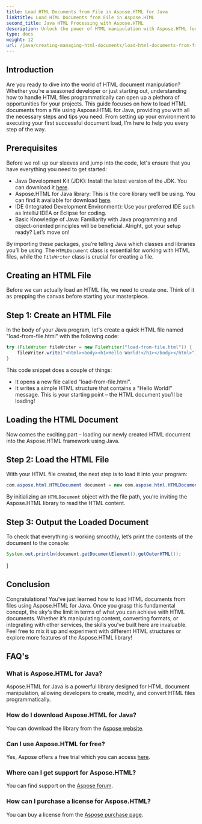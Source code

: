 ```yaml
---
title: Load HTML Documents from File in Aspose.HTML for Java
linktitle: Load HTML Documents from File in Aspose.HTML
second_title: Java HTML Processing with Aspose.HTML
description: Unlock the power of HTML manipulation with Aspose.HTML for Java. Learn to load HTML documents from files with step-by-step tutorials.
type: docs
weight: 12
url: /java/creating-managing-html-documents/load-html-documents-from-file/
---
```

## Introduction
Are you ready to dive into the world of HTML document manipulation? Whether you’re a seasoned developer or just starting out, understanding how to handle HTML files programmatically can open up a plethora of opportunities for your projects. This guide focuses on how to load HTML documents from a file using Aspose.HTML for Java, providing you with all the necessary steps and tips you need. From setting up your environment to executing your first successful document load, I’m here to help you every step of the way.
## Prerequisites
Before we roll up our sleeves and jump into the code, let's ensure that you have everything you need to get started:
- Java Development Kit (JDK): Install the latest version of the JDK. You can download it [here](https://www.oracle.com/java/technologies/javase-jdk11-downloads.html).
- Aspose.HTML for Java library: This is the core library we’ll be using. You can find it available for download [here](https://releases.aspose.com/html/java/).
- IDE (Integrated Development Environment): Use your preferred IDE such as IntelliJ IDEA or Eclipse for coding.
- Basic Knowledge of Java: Familiarity with Java programming and object-oriented principles will be beneficial.
Alright, got your setup ready? Let’s move on!

By importing these packages, you’re telling Java which classes and libraries you’ll be using. The `HTMLDocument` class is essential for working with HTML files, while the `FileWriter` class is crucial for creating a file.
## Creating an HTML File
Before we can actually load an HTML file, we need to create one. Think of it as prepping the canvas before starting your masterpiece.
## Step 1: Create an HTML File
In the body of your Java program, let's create a quick HTML file named "load-from-file.html" with the following code:
```java
try (FileWriter fileWriter = new FileWriter("load-from-file.html")) {
    fileWriter.write("<html><body><h1>Hello World!</h1></body></html>");
}
```
This code snippet does a couple of things:
- It opens a new file called "load-from-file.html".
- It writes a simple HTML structure that contains a "Hello World!" message.
This is your starting point – the HTML document you’ll be loading!
## Loading the HTML Document
Now comes the exciting part – loading our newly created HTML document into the Aspose.HTML framework using Java.
## Step 2: Load the HTML File
With your HTML file created, the next step is to load it into your program:
```java
com.aspose.html.HTMLDocument document = new com.aspose.html.HTMLDocument("load-from-file.html");
```
By initializing an `HTMLDocument` object with the file path, you’re inviting the Aspose.HTML library to read the HTML content.
## Step 3: Output the Loaded Document
To check that everything is working smoothly, let’s print the contents of the document to the console:
```java
System.out.println(document.getDocumentElement().getOuterHTML());
```
]
## Conclusion
Congratulations! You’ve just learned how to load HTML documents from files using Aspose.HTML for Java. Once you grasp this fundamental concept, the sky's the limit in terms of what you can achieve with HTML documents. Whether it’s manipulating content, converting formats, or integrating with other services, the skills you’ve built here are invaluable. 
Feel free to mix it up and experiment with different HTML structures or explore more features of the Aspose.HTML library!
## FAQ's
### What is Aspose.HTML for Java?  
Aspose.HTML for Java is a powerful library designed for HTML document manipulation, allowing developers to create, modify, and convert HTML files programmatically.
### How do I download Aspose.HTML for Java?  
You can download the library from the [Aspose website](https://releases.aspose.com/html/java/).
### Can I use Aspose.HTML for free?  
Yes, Aspose offers a free trial which you can access [here](https://releases.aspose.com/).
### Where can I get support for Aspose.HTML?  
You can find support on the [Aspose forum](https://forum.aspose.com/c/html/29).
### How can I purchase a license for Aspose.HTML?  
You can buy a license from the [Aspose purchase page](https://purchase.aspose.com/buy).

